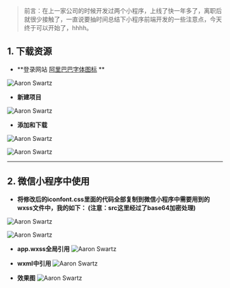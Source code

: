 > 前言：在上一家公司的时候开发过两个小程序，上线了快一年多了，离职后就很少接触了，一直说要抽时间总结下小程序前端开发的一些注意点，今天终于可以开始了，hhhh。

## 1. 下载资源

- **登录网站 [阿里巴巴字体图标](http://www.iconfont.cn/) **

![Aaron Swartz](https://upload-images.jianshu.io/upload_images/9028759-eb49958739402c14.png?imageMogr2/auto-orient/strip%7CimageView2/2/w/1240)

- **新建项目**

![Aaron Swartz](https://upload-images.jianshu.io/upload_images/9028759-64e788bf6a2035da.png?imageMogr2/auto-orient/strip%7CimageView2/2/w/1240)


- **添加和下载**

![Aaron Swartz](https://upload-images.jianshu.io/upload_images/9028759-92a6a041c45be935.png?imageMogr2/auto-orient/strip%7CimageView2/2/w/1240)


![Aaron Swartz](https://upload-images.jianshu.io/upload_images/9028759-02b91f47d0386407.png?imageMogr2/auto-orient/strip%7CimageView2/2/w/1240)

-------------------

## 2. 微信小程序中使用

- **将修改后的iconfont.css里面的代码全部复制到微信小程序中需要用到的wxss文件中，我的如下： (注意：src这里经过了base64加密处理)**


![Aaron Swartz](https://raw.githubusercontent.com/linshengqi/MarkdownPhotos/master/font.wcxss_1.png)

![Aaron Swartz](https://raw.githubusercontent.com/linshengqi/MarkdownPhotos/master/font.wxss.png)


- **app.wxss全局引用**
![Aaron Swartz](https://raw.githubusercontent.com/linshengqi/MarkdownPhotos/master/app.wxss.png)


- **wxml中引用**
![Aaron Swartz](https://raw.githubusercontent.com/linshengqi/MarkdownPhotos/master/index.wxml.png)


- **效果图**
![Aaron Swartz](https://raw.githubusercontent.com/linshengqi/MarkdownPhotos/master/indexPage.png)


